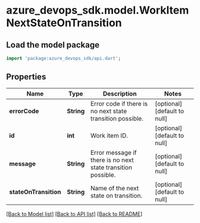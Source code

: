 # azure_devops_sdk.model.WorkItemNextStateOnTransition

## Load the model package
```dart
import 'package:azure_devops_sdk/api.dart';
```

## Properties
Name | Type | Description | Notes
------------ | ------------- | ------------- | -------------
**errorCode** | **String** | Error code if there is no next state transition possible. | [optional] [default to null]
**id** | **int** | Work item ID. | [optional] [default to null]
**message** | **String** | Error message if there is no next state transition possible. | [optional] [default to null]
**stateOnTransition** | **String** | Name of the next state on transition. | [optional] [default to null]

[[Back to Model list]](../README.md#documentation-for-models) [[Back to API list]](../README.md#documentation-for-api-endpoints) [[Back to README]](../README.md)


